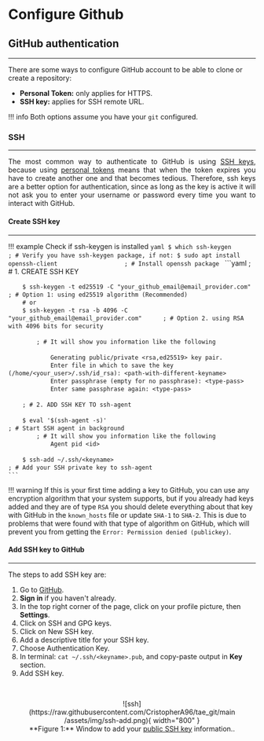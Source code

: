 # Configure Github


## GitHub authentication
---

There are some ways to configure GitHub account to be able to clone or create a repository:

- **Personal Token:** only applies for HTTPS.
- **SSH key:** applies for SSH remote URL.

!!! info
    Both options assume you have your `git` configured.

### SSH
---

<div style="text-align: justify">
The most common way to authenticate to GitHub is using <u>SSH keys</u>, because using <u>personal tokens</u> means that when the token expires you have to create another one and that becomes tedious. Therefore, ssh keys are a better option for authentication, since as long as the key is active it will not ask you to enter your username or password every time you want to interact with GitHub.
</div>

#### Create SSH key
---

!!! example
    Check if ssh-keygen is installed
    ```yaml
        $ which ssh-keygen                                  ; # Verify you have ssh-keygen package, if not:
        $ sudo apt install openssh-client                   ; # Install openssh package
    ```
    ```yaml
        ; # 1. CREATE SSH KEY

        $ ssh-keygen -t ed25519 -C "your_github_email@email_provider.com"          ; # Option 1: using ed25519 algorithm (Recommended)
        # or
        $ ssh-keygen -t rsa -b 4096 -C "your_github_email@email_provider.com"      ; # Option 2. using RSA with 4096 bits for security

            ; # It will show you information like the following
        
                Generating public/private <rsa,ed25519> key pair.
                Enter file in which to save the key (/home/<your_user>/.ssh/id_rsa): <path-with-different-keyname>
                Enter passphrase (empty for no passphrase): <type-pass>
                Enter same passphrase again: <type-pass>
        
        ; # 2. ADD SSH KEY TO ssh-agent
        
        $ eval '$(ssh-agent -s)'                                                    ; # Start SSH agent in background
            ; # It will show you information like the following
                Agent pid <id>
        
        $ ssh-add ~/.ssh/<keyname>                                                  ; # Add your SSH private key to ssh-agent
    ```
!!! warning
    If this is your first time adding a key to GitHub, you can use any encryption algorithm that your system supports, but if you already had keys added and they are of type `RSA` you should delete everything about that key with GitHub in the `known_hosts` file or update `SHA-1` to `SHA-2`. This is due to problems that were found with that type of algorithm on GitHub, which will prevent you from getting the `Error: Permission denied (publickey)`.

#### Add SSH key to GitHub
---

The steps to add SSH key are:

1. Go to <a href="https://github.com/" target="_blank" rel="noopener">GitHub</a>.
2. **Sign in** if you haven't already.
3. In the top right corner of the page, click on your profile picture, then **Settings**.
4. Click on SSH and GPG keys.
5. Click on New SSH key.
6. Add a descriptive title for your SSH key.
7. Choose Authentication Key.
8. In terminal: `cat ~/.ssh/<keyname>.pub`, and copy-paste output in **Key** section.
9. Add SSH key.

<br>
<center>
    <figure markdown>
        ![ssh](https://raw.githubusercontent.com/CristopherA96/tae_git/main/assets/img/ssh-add.png){ width="800" }
        <figcaption>**Figure 1:** Window to add your <u>public SSH key</u> information..</figcaption>
    </figure>
</center>









    